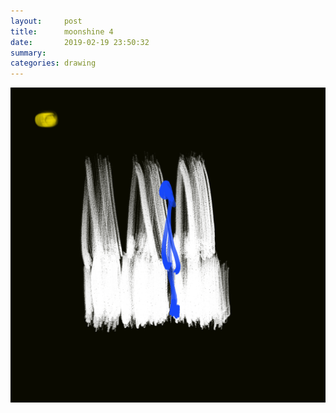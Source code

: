 ```yaml
---
layout:     post
title:      moonshine 4
date:       2019-02-19 23:50:32
summary:    
categories: drawing
---
```

![moonshine 4](/images/diary/moonshine-4.png ".")
